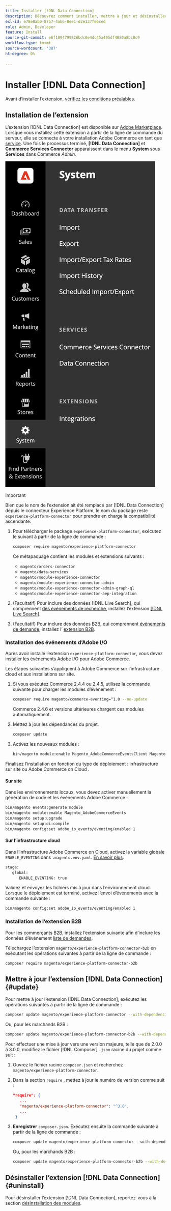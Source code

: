 ```yaml
---
title: Installer [!DNL Data Connection]
description: Découvrez comment installer, mettre à jour et désinstaller l’extension  [!DNL Data Connection] à partir d’Adobe Commerce.
exl-id: e78e8ab0-8757-4ab6-8ee1-d2e137fe6ced
role: Admin, Developer
feature: Install
source-git-commit: e6f1094799826bdc0e4dc45a495df4880a8bc8c9
workflow-type: tm+mt
source-wordcount: '387'
ht-degree: 0%

---
```


# Installer [!DNL Data Connection]

Avant d’installer l’extension, [vérifiez les conditions préalables](overview.md#prereqs).

## Installation de l’extension

L’extension [!DNL Data Connection] est disponible sur [Adobe Marketplace](https://commercemarketplace.adobe.com/magento-experience-platform-connector.html). Lorsque vous installez cette extension à partir de la ligne de commande du serveur, elle se connecte à votre installation Adobe Commerce en tant que [service](../landing/saas.md). Une fois le processus terminé, **[!DNL Data Connection]** et **Commerce Services Connector** apparaissent dans le menu **System** sous **Services** dans Commerce _Admin_.

![[!DNL Data Connection] extension Admin view](assets/epc-adminui.png)

>[!IMPORTANT]
>
>Bien que le nom de l’extension ait été remplacé par [!DNL Data Connection] depuis le connecteur Experience Platform, le nom du package reste `experience-platform-connector` pour prendre en charge la compatibilité ascendante.

1. Pour télécharger le package `experience-platform-connector`, exécutez le suivant à partir de la ligne de commande :

   ```bash
   composer require magento/experience-platform-connector
   ```

   Ce métapaquage contient les modules et extensions suivants :

   - `magento/orders-connector`
   - `magento/data-services`
   - `magento/module-experience-connector`
   - `magento/module-experience-connector-admin`
   - `magento/module-experience-connector-admin-graph-ql`
   - `magento/module-experience-connector-aep-integration`

1. (Facultatif) Pour inclure des données [!DNL Live Search], qui comprennent [des événements de recherche](events.md#search-events), installez l’extension [[!DNL Live Search]](../live-search/install.md).

1. (Facultatif) Pour inclure des données B2B, qui comprennent [ événements de demande](events.md#b2b-events), installez l’ [extension B2B](#install-the-b2b-extension).

### Installation des événements d’Adobe I/O

Après avoir installé l’extension `experience-platform-connector`, vous devez installer les événements Adobe I/O pour Adobe Commerce.

Les étapes suivantes s’appliquent à Adobe Commerce sur l’infrastructure cloud et aux installations sur site.

1. Si vous exécutez Commerce 2.4.4 ou 2.4.5, utilisez la commande suivante pour charger les modules d’événement :

   ```bash
   composer require magento/commerce-eventing=^1.0 --no-update
   ```

   Commerce 2.4.6 et versions ultérieures chargent ces modules automatiquement.

1. Mettez à jour les dépendances du projet.

   ```bash
   composer update
   ```

1. Activez les nouveaux modules :

   ```bash
   bin/magento module:enable Magento_AdobeCommerceEventsClient Magento_AdobeCommerceEventsGenerator Magento_AdobeIoEventsClient Magento_AdobeCommerceOutOfProcessExtensibility
   ```

Finalisez l’installation en fonction du type de déploiement : infrastructure sur site ou Adobe Commerce on Cloud .

#### Sur site

Dans les environnements locaux, vous devez activer manuellement la génération de code et les événements Adobe Commerce :

```bash
bin/magento events:generate:module
bin/magento module:enable Magento_AdobeCommerceEvents
bin/magento setup:upgrade
bin/magento setup:di:compile
bin/magento config:set adobe_io_events/eventing/enabled 1
```

#### Sur l’infrastructure cloud

Dans l’infrastructure Adobe Commerce on Cloud, activez la variable globale `ENABLE_EVENTING` dans `.magento.env.yaml`. [En savoir plus](https://experienceleague.adobe.com/docs/commerce-cloud-service/user-guide/configure/env/stage/variables-global.html#enable_eventing).

```bash
stage:
   global:
      ENABLE_EVENTING: true
```

Validez et envoyez les fichiers mis à jour dans l’environnement cloud. Lorsque le déploiement est terminé, activez l’envoi d’événements avec la commande suivante :

```bash
bin/magento config:set adobe_io_events/eventing/enabled 1
```

### Installation de l’extension B2B

Pour les commerçants B2B, installez l’extension suivante afin d’inclure les données d’événement [liste de demandes](events.md#b2b-events).

Téléchargez l’extension `magento/experience-platform-connector-b2b` en exécutant les opérations suivantes à partir de la ligne de commande :

```bash
composer require magento/experience-platform-connector-b2b
```

## Mettre à jour l’extension [!DNL Data Connection] {#update}

Pour mettre à jour l’extension [!DNL Data Connection], exécutez les opérations suivantes à partir de la ligne de commande :

```bash
composer update magento/experience-platform-connector --with-dependencies
```

Ou, pour les marchands B2B :

```bash
composer update magento/experience-platform-connector-b2b --with-dependencies
```

Pour effectuer une mise à jour vers une version majeure, telle que de 2.0.0 à 3.0.0, modifiez le fichier [!DNL Composer] `.json` racine du projet comme suit :

1. Ouvrez le fichier racine `composer.json` et recherchez `magento/experience-platform-connector`.

1. Dans la section `require` , mettez à jour le numéro de version comme suit :

   ```json
   "require": {
      ...
      "magento/experience-platform-connector": "^3.0",
      ...
    }
   ```

1. **Enregistrer** `composer.json`. Exécutez ensuite la commande suivante à partir de la ligne de commande :

   ```bash
   composer update magento/experience-platform-connector –-with-dependencies
   ```

   Ou, pour les marchands B2B :

   ```bash
   composer update magento/experience-platform-connector-b2b --with-dependencies
   ```

## Désinstaller l’extension [!DNL Data Connection] {#uninstall}

Pour désinstaller l’extension [!DNL Data Connection], reportez-vous à la section [désinstallation des modules](https://experienceleague.adobe.com/docs/commerce-operations/installation-guide/tutorials/uninstall-modules.html).
